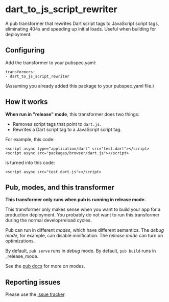 # dart_to_js_script_rewriter

A pub transformer that rewrites Dart script tags to
JavaScript script tags, eliminating
404s and speeding up initial loads.
Useful when building for deployment.

## Configuring

Add the transformer to your pubspec.yaml:

    transformers:
    - dart_to_js_script_rewriter
    
(Assuming you already added this package to your pubspec.yaml file.)

## How it works

**When run in "release" mode**, this transformer does two things:

* Removes script tags that point to `dart.js`.
* Rewrites a Dart script tag to a JavaScript script tag.

For example, this code:

    <script async type="application/dart" src="test.dart"></script>
    <script async src="packages/browser/dart.js"></script>

is turned into this code:

    <script async src="test.dart.js"></script>
    
## Pub, modes, and this transformer

**This transformer only runs when pub is running in release mode.**

This transformer only makes sense when you want to build your app for a
production deployment. You probably do not want to run this transformer
during the normal develop/reload cycles.

Pub can run in different _modes_, which have different semantics. The
_debug mode_, for example, can disable minification. The _release mode_
can turn on optimizations.

By default, `pub serve` runs in _debug_ mode. By default, `pub build`
runs in _release_mode.

See the [pub docs][pubdocs] for more on modes.

## Reporting issues

Please use the [issue tracker][issues].

[issues]: https://github.com/sethladd/dart_to_js_script_rewriter/issues
[pubdocs]: https://www.dartlang.org/tools/pub/
